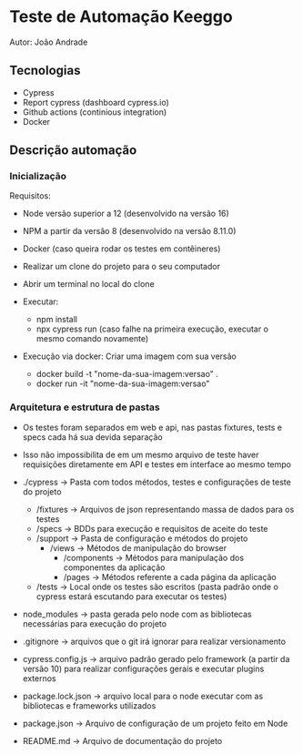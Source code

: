 # Teste de Automação Keeggo

Autor: João Andrade


## Tecnologias
- Cypress
- Report cypress (dashboard cypress.io)
- Github actions (continious integration)
- Docker


## Descrição automação
### Inicialização
Requisitos:
- Node versão superior a 12 (desenvolvido na versão 16)
- NPM a partir da versão 8 (desenvolvido na versão 8.11.0)
- Docker (caso queira rodar os testes em contêineres)

- Realizar um clone do projeto para o seu computador
- Abrir um terminal no local do clone
- Executar:
    - npm install
    - npx cypress run (caso falhe na primeira execução, executar o mesmo comando novamente)

- Execução via docker:
    Criar uma imagem com sua versão
    - docker build -t "nome-da-sua-imagem:versao" .
    - docker run -it "nome-da-sua-imagem:versao"

### Arquitetura e estrutura de pastas
- Os testes foram separados em web e api, nas pastas fixtures, tests e specs cada há sua devida separação
- Isso não impossibilita de em um mesmo arquivo de teste haver requisições diretamente em API e testes em interface ao mesmo tempo

- ./cypress -> Pasta com todos métodos, testes e configurações de teste do projeto
    - /fixtures -> Arquivos de json representando massa de dados para os testes
    - /specs -> BDDs para execução e requisitos de aceite do teste
    - /support -> Pasta de configuração e métodos do projeto
        - /views -> Métodos de manipulação do browser
            - /components -> Métodos para manipulação dos componentes da aplicação
            - /pages -> Métodos referente a cada página da aplicação
    - /tests -> Local onde os testes são escritos (pasta padrão onde o cypress estará escutando para executar os testes)
- node_modules -> pasta gerada pelo node com as bibliotecas necessárias para execução do projeto

- .gitignore -> arquivos que o git irá ignorar para realizar versionamento
- cypress.config.js -> arquivo padrão gerado pelo framework (a partir da versão 10) para realizar configurações gerais e executar plugins externos
- package.lock.json -> arquivo local para o node executar com as bibliotecas e frameworks utilizados
- package.json -> Arquivo de configuração de um projeto feito em Node
- README.md -> Arquivo de documentação do projeto

